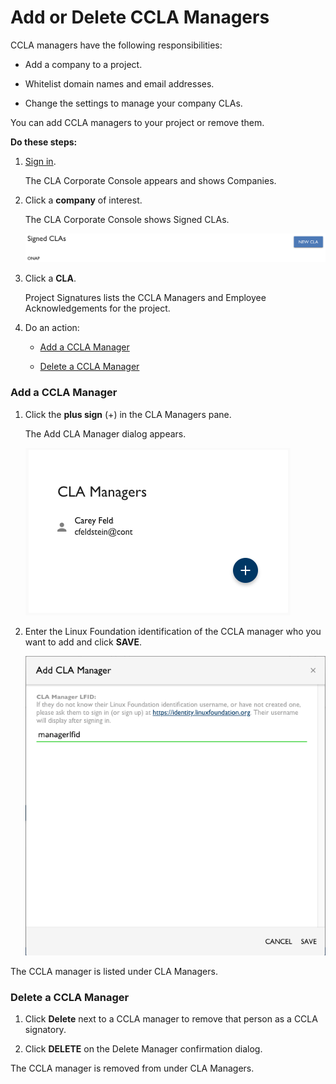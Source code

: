 # Add or Delete CCLA Managers
CCLA managers have the following responsibilities:

* Add a company to a project.

* Whitelist domain names and email addresses.

* Change the settings to manage your company CLAs.

You can add CCLA managers to your project or remove them.

**Do these steps:**

1. [Sign in](Sign-In-to-the-CLA-Corporate-Console.md).

   The CLA Corporate Console appears and shows Companies.

1. Click a **company** of interest.

   The CLA Corporate Console shows Signed CLAs.

   ![Signed CLAs](imgs/CLA-Signed-CLAs.png)

1. Click a **CLA**.

   Project Signatures lists the CCLA Managers and Employee Acknowledgements for the project.

1. Do an action:

    + [Add a CCLA Manager](#add-a-ccla-manager)

    + [Delete a CCLA Manager](#delete-a-ccla-manager)

### Add a CCLA Manager

1. Click the **plus sign** (+) in the CLA Managers pane.

   The Add CLA Manager dialog appears.

   ![Add CLA Manager pane](imgs/CLA-Managers-pane.png)

1. Enter the Linux Foundation identification of the CCLA manager who you want to add and click **SAVE**.

   ![Add CLA Manager](imgs/CLA-Add-CLA-Manager.png)

The CCLA manager is listed under CLA Managers.

### Delete a CCLA Manager

1. Click **Delete** next to a CCLA manager to remove that person as a CCLA signatory.

1. Click **DELETE** on the Delete Manager confirmation dialog.

The CCLA manager is removed from under CLA Managers.